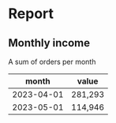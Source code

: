 # Report

## Monthly income

A sum of orders per month

| month      | value   |
| ---------- | ------- |
| 2023-04-01 | 281,293 |
| 2023-05-01 | 114,946 |
